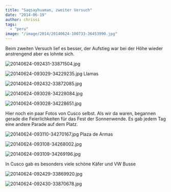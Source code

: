 ```yaml
---
title: "Saqsayhuaman, zweiter Versuch"
date: "2014-06-19"
author: chrissi
tags: 
  - "peru"
image: "/image/2014/20140624-100733-36453990.jpg"
---
```


Beim zweiten Versuch lief es besser, der Aufstieg war bei der Höhe wieder anstrengend aber es lohnte sich.

![20140624-092431-33871504.jpg](images/20140624-092431-33871504.jpg)

![20140624-093029-34229235.jpg](images/20140624-093029-34229235.jpg) Llamas

![20140624-092432-33872085.jpg](images/20140624-092432-33872085.jpg)

![20140624-093028-34228084.jpg](images/20140624-093028-34228084.jpg)

![20140624-093028-34228651.jpg](images/20140624-093028-34228651.jpg)

Hier noch ein paar Fotos von Cusco selbst. Als wir da waren, begannen gerade die Feierlichkeiten für das Fest der Sonnenwende. Es gab jedem Tag eine andere Parade auf dem Platz.

![20140624-093110-34270167.jpg](images/20140624-093110-34270167.jpg) Plaza de Armas

![20140624-093108-34268002.jpg](images/20140624-093108-34268002.jpg)

![20140624-093109-34269196.jpg](images/20140624-093109-34269196.jpg)

In Cusco gab es besonders viele schöne Käfer und VW Busse

![20140624-092429-33869920.jpg](images/20140624-092429-33869920.jpg)

![20140624-092430-33870678.jpg](images/20140624-092430-33870678.jpg)
